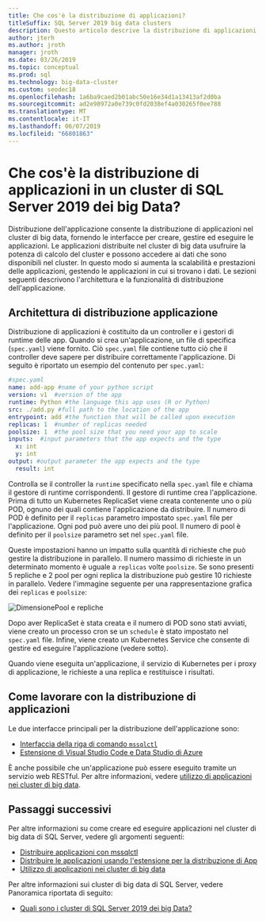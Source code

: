 ```yaml
---
title: Che cos'è la distribuzione di applicazioni?
titleSuffix: SQL Server 2019 big data clusters
description: Questo articolo descrive la distribuzione di applicazioni in un cluster di big data di SQL Server 2019 (anteprima).
author: jterh
ms.author: jroth
manager: jroth
ms.date: 03/26/2019
ms.topic: conceptual
ms.prod: sql
ms.technology: big-data-cluster
ms.custom: seodec18
ms.openlocfilehash: 1a6ba9caed2b01abc50e16e34d1a13413af2d0ba
ms.sourcegitcommit: ad2e98972a0e739c0fd2038ef4a030265f0ee788
ms.translationtype: MT
ms.contentlocale: it-IT
ms.lasthandoff: 06/07/2019
ms.locfileid: "66801863"
---
```

# <a name="what-is-application-deployment-on-a-sql-server-2019-big-data-cluster"></a>Che cos'è la distribuzione di applicazioni in un cluster di SQL Server 2019 dei big Data?

Distribuzione dell'applicazione consente la distribuzione di applicazioni nel cluster di big data, fornendo le interfacce per creare, gestire ed eseguire le applicazioni. Le applicazioni distribuite nel cluster di big data usufruire la potenza di calcolo del cluster e possono accedere ai dati che sono disponibili nel cluster. In questo modo si aumenta la scalabilità e prestazioni delle applicazioni, gestendo le applicazioni in cui si trovano i dati.
Le sezioni seguenti descrivono l'architettura e la funzionalità di distribuzione dell'applicazione.

## <a name="application-deployment-architecture"></a>Architettura di distribuzione applicazione

Distribuzione di applicazioni è costituito da un controller e i gestori di runtime delle app. Quando si crea un'applicazione, un file di specifica (`spec.yaml`) viene fornito. Ciò `spec.yaml` file contiene tutto ciò che il controller deve sapere per distribuire correttamente l'applicazione. Di seguito è riportato un esempio del contenuto per `spec.yaml`:

```yaml
#spec.yaml
name: add-app #name of your python script
version: v1  #version of the app
runtime: Python #the language this app uses (R or Python)
src: ./add.py #full path to the location of the app
entrypoint: add #the function that will be called upon execution
replicas: 1  #number of replicas needed
poolsize: 1  #the pool size that you need your app to scale
inputs:  #input parameters that the app expects and the type
  x: int
  y: int
output: #output parameter the app expects and the type
  result: int
```

Controlla se il controller la `runtime` specificato nella `spec.yaml` file e chiama il gestore di runtime corrispondenti. Il gestore di runtime crea l'applicazione. Prima di tutto un Kubernetes ReplicaSet viene creata contenente uno o più POD, ognuno dei quali contiene l'applicazione da distribuire. Il numero di POD è definito per il `replicas` parametro impostato `spec.yaml` file per l'applicazione. Ogni pod può avere uno dei più pool. Il numero di pool è definito per il `poolsize` parametro set nel `spec.yaml` file.

Queste impostazioni hanno un impatto sulla quantità di richieste che può gestire la distribuzione in parallelo. Il numero massimo di richieste in un determinato momento è uguale a `replicas` volte `poolsize`. Se sono presenti 5 repliche e 2 pool per ogni replica la distribuzione può gestire 10 richieste in parallelo. Vedere l'immagine seguente per una rappresentazione grafica dei `replicas` e `poolsize`:

![DimensionePool e repliche](media/big-data-cluster-create-apps/poolsize-vs-replicas.png)

Dopo aver ReplicaSet è stata creata e il numero di POD sono stati avviati, viene creato un processo cron se un `schedule` è stato impostato nel `spec.yaml` file. Infine, viene creato un Kubernetes Service che consente di gestire ed eseguire l'applicazione (vedere sotto).

Quando viene eseguita un'applicazione, il servizio di Kubernetes per i proxy di applicazione, le richieste a una replica e restituisce i risultati.

## <a name="how-to-work-with-application-deployment"></a>Come lavorare con la distribuzione di applicazioni

Le due interfacce principali per la distribuzione dell'applicazione sono: 
- [Interfaccia della riga di comando `mssqlctl`](big-data-cluster-create-apps.md)
- [Estensione di Visual Studio Code e Data Studio di Azure](app-deployment-extension.md)

È anche possibile che un'applicazione può essere eseguito tramite un servizio web RESTful. Per altre informazioni, vedere [utilizzo di applicazioni nei cluster di big data](big-data-cluster-consume-apps.md).

## <a name="next-steps"></a>Passaggi successivi

Per altre informazioni su come creare ed eseguire applicazioni nel cluster di big data di SQL Server, vedere gli argomenti seguenti:

- [Distribuire applicazioni con mssqlctl](big-data-cluster-create-apps.md)
- [Distribuire le applicazioni usando l'estensione per la distribuzione di App](app-deployment-extension.md)
- [Utilizzo di applicazioni nei cluster di big data](big-data-cluster-consume-apps.md)

Per altre informazioni sui cluster di big data di SQL Server, vedere Panoramica riportata di seguito:

- [Quali sono i cluster di SQL Server 2019 dei big Data?](big-data-cluster-overview.md)
